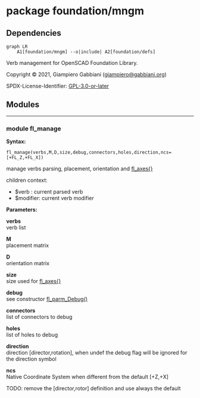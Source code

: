 # package foundation/mngm

## Dependencies

```mermaid
graph LR
    A1[foundation/mngm] --o|include| A2[foundation/defs]
```

Verb management for OpenSCAD Foundation Library.

Copyright © 2021, Giampiero Gabbiani (giampiero@gabbiani.org)

SPDX-License-Identifier: [GPL-3.0-or-later](https://spdx.org/licenses/GPL-3.0-or-later.html)


## Modules

---

### module fl_manage

__Syntax:__

    fl_manage(verbs,M,D,size,debug,connectors,holes,direction,ncs=[+FL_Z,+FL_X])

manage verbs parsing, placement, orientation and [fl_axes{}](defs.md#module-fl_axes)

children context:

- $verb    : current parsed verb
- $modifier: current verb modifier


__Parameters:__

__verbs__  
verb list

__M__  
placement matrix

__D__  
orientation matrix

__size__  
size used for [fl_axes{}](defs.md#module-fl_axes)

__debug__  
see constructor [fl_parm_Debug()](base_parameters.md#function-fl_parm_debug)

__connectors__  
list of connectors to debug

__holes__  
list of holes to debug

__direction__  
direction [director,rotation], when undef the debug flag will be ignored
for the direction symbol


__ncs__  
Native Coordinate System when different from the default [+Z,+X]

TODO: remove the [director,rotor] definition and use always the default



